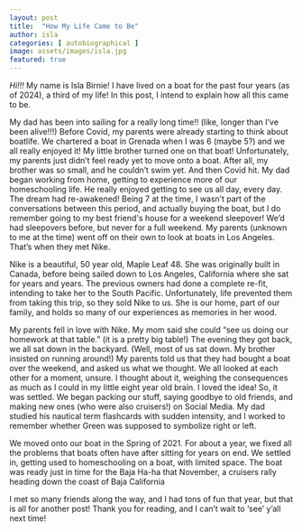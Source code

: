 ```yaml
---
layout: post
title:  "How My Life Came to Be"
author: isla
categories: [ autobiographical ]
image: assets/images/isla.jpg
featured: true
---
```


<em>Hi!!!</em> My name is Isla Birnie! I have lived on a boat for the past four years (as of 2024), a third of my life! In this post, I intend to explain how all this came to be.

My dad has been into sailing for a really long time!! (like, longer than I’ve been alive!!!) Before Covid, my parents were already starting to think about boatlife. We chartered a boat in Grenada when I was 6 (maybe 5?) and we all really enjoyed it! My little brother turned one on that boat! Unfortunately, my parents just didn’t feel ready yet to move onto a boat. After all, my brother was so small, and he couldn’t swim yet. And then Covid hit. My dad began working from home, getting to experience more of our homeschooling life. He really enjoyed getting to see us all day, every day. The dream had re-awakened! Being 7 at the time, I wasn’t part of the conversations between this period, and actually buying the boat, but I do remember going to my best friend's house for a weekend sleepover! We’d had sleepovers before, but never for a full weekend. My parents (unknown to me at the time) went off on their own to look at boats in Los Angeles. That’s when they met Nike.

Nike is a beautiful, 50 year old, Maple Leaf 48. She was originally built in Canada, before being sailed down to Los Angeles, California where she sat for years and years. The previous owners had done a complete re-fit, intending to take her to the South Pacific. Unfortunately, life prevented them from taking this trip, so they sold Nike to us. She is our home, part of our family, and holds so many of our experiences as memories in her wood.

My parents fell in love with Nike. My mom said she could “see us doing our homework at that table.” (it is a pretty big table!) The evening they got back, we all sat down in the backyard. (Well, most of us sat down. My brother insisted on running around!) My parents told us that they had bought a boat over the weekend, and asked us what we thought. We all looked at each other for a moment, unsure. I thought about it, weighing the consequences as much as I could in my little eight year old brain. I loved the idea! So, it was settled. We began packing our stuff, saying goodbye to old friends, and making new ones (who were also cruisers!) on Social Media. My dad studied his nautical term flashcards with sudden intensity, and I worked to remember whether Green was supposed to symbolize right or left.

We moved onto our boat in the Spring of 2021. For about a year, we fixed all the problems that boats often have after sitting for years on end. We settled in, getting used to homeschooling on a boat, with limited space. The boat was ready just in time for the Baja Ha-ha that November, a cruisers rally heading down the coast of Baja California

I met so many friends along the way, and I had tons of fun that year, but that is all for another post! Thank you for reading, and I can’t wait to ‘see’ y’all next time!

